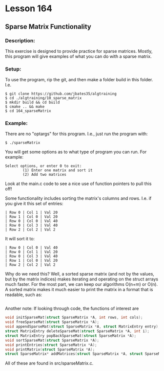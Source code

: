 # Lesson 164
## Sparse Matrix Functionality
### Description:
This exercise is designed to provide practice for sparse matrices. Mostly, this program will give examples of what you can do with a sparse matrix.
### Setup: 
To use the program, rip the git, and then make a folder build in this folder. I.e.
```
$ git clone https://github.com/jbates35/algtraining
$ cd ./algtraining/10_sparse_matrix
$ mkdir build && cd build
$ cmake .. && make
$ cd 164_sparseMatrix 
```
### Example:
There are no "optargs" for this program. I.e., just run the program with:
```
$ ./sparseMatrix
```

You will get some options as to what type of program you can run. For example:

```
Select options, or enter 0 to exit:
        (1) Enter one matrix and sort it
        (2) Add two matrices
```
Look at the main.c code to see a nice use of function pointers to pull this off!

Some functionality includes sorting the matrix's columns and rows. I.e. if you give it this set of entries:
```
| Row 0 | Col 1 | Val 20
| Row 1 | Col 0 | Val 20
| Row 0 | Col 0 | Val 40
| Row 0 | Col 3 | Val 40
| Row 2 | Col 2 | Val 2
```
It will sort it to:
```
| Row 0 | Col 0 | Val 40
| Row 0 | Col 1 | Val 20
| Row 0 | Col 3 | Val 40
| Row 1 | Col 0 | Val 20
| Row 2 | Col 2 | Val 2
```

Why do we need this? Well, a sorted sparse matrix (and not by the values, but by the matrix indices) makes iterating and operating on the struct arrays much faster. For the most part, we can keep our algorithms O(n+m) or O(n). A sorted matrix makes it much easier to print the matrix in a format that is readable, such as:

```
```

Another note: If looking through code, the functions of interest are 
```c
void initSparseMat(struct SparseMatrix *A, int rows, int cols);
void freeSparseMat(struct SparseMatrix *A);
void appendSparseMat(struct SparseMatrix *A, struct MatrixEntry entry);
struct MatrixEntry deleteSparseMat(struct SparseMatrix *A, int i);
struct MatrixEntry popBackSparseMat(struct SparseMatrix *A);
void sortSparseMat(struct SparseMatrix *A);
void printEntries(struct SparseMatrix *A);
void printMatrix(struct SparseMatrix *A);
struct SparseMatrix* addMatrices(struct SparseMatrix *A, struct SparseMatrix *B);
```
All of these are found in src/sparseMatrix.c.